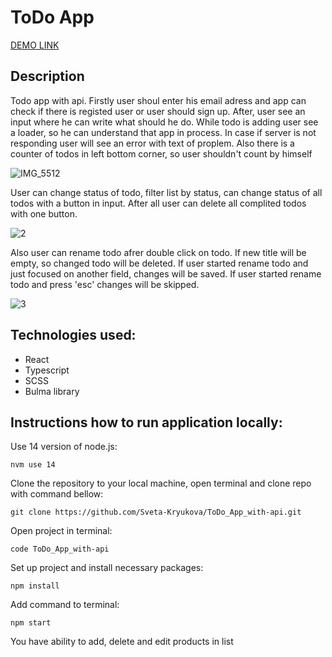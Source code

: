 <h1>ToDo App</h1>

[DEMO LINK](https://sveta-kryukova.github.io/ToDo_App_with-api/)


<h2>Description</h2>
Todo app with api. Firstly user shoul enter his email adress and app can check if there is registed user or user should sign up. 
After, user see an input where he can write what should he do. While todo is adding user see a loader, so he can understand that app in process. In case if server is not responding user will see an error with text of proplem. Also there is a counter of todos in left bottom corner, so user shouldn't count by himself

![IMG_5512](https://user-images.githubusercontent.com/116656921/219714167-282e211a-1c15-4868-982b-c513454ca110.gif)

User can change status of todo, filter list by status, can change status of all todos with a button in input. After all user can delete all complited todos with one button. 

![2](https://user-images.githubusercontent.com/116656921/219715866-07bdaf2d-e7c6-405f-a1f9-f1af5618dbdf.gif)

Also user can rename todo afrer double click on todo. If new title will be empty, so changed todo will be deleted. If user started rename todo and just focused on another field, changes will be saved. If user started rename todo and press 'esc' changes will be skipped. 

![3](https://user-images.githubusercontent.com/116656921/219716228-ffebeb3e-4e83-4432-bc20-b8a81c3c44d9.gif)

<h2>Technologies used:</h2>
<ul>
  <li>React</li>
  <li>Typescript</li>
  <li>SCSS</li>
  <li>Bulma library</li>
</ul>

<h2>Instructions how to run application locally:</h2>
Use 14 version of node.js:

```nvm use 14```

Clone the repository to your local machine, open terminal and clone repo with command bellow:

```git clone https://github.com/Sveta-Kryukova/ToDo_App_with-api.git```

Open project in terminal:

```code ToDo_App_with-api```

Set up project and install necessary packages:

```npm install```

Add command to terminal:

```npm start```

You have ability to add, delete and edit products in list
